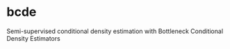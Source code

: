 # bcde
Semi-supervised conditional density estimation with Bottleneck Conditional Density Estimators
